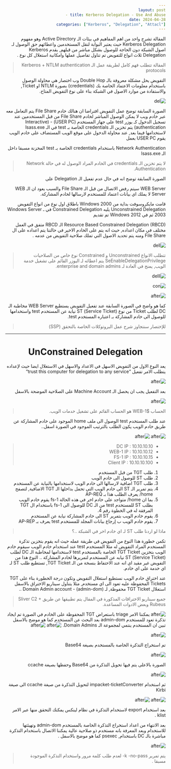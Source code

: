 ```yaml
---
layout: post
title: Kerberos Delegation - Use And Abuse -
date: 2024-04-28
categories: ["Kerberos", "Delegation", "Attacl"]
---
```

<style>*{direction: rtl}</style>
<!-- Text can be **bold**, _italic_, ~~strikethrough~~ or `keyword` -->

<!-- [Link to another page](./another-page.html). -->



المقالة تشرح واحد من اهم المفاهيم في بيئات الـ Active Directory وهو مفهوم Kerberos Delegation حيث يعتبر البوابة لنقل المستخدمين واعطائهم حق الوصول لـ اصول الشبكة دون الحاجة للوصول بشكل مباشر من قبلهم, يقدم Kerberos Delegation ثلاث انواع للتفويض تم تناول تفاصيل عملها وامكانية استغلال كل نوع .

> المقالة تتطلب فهم كامل لطريقة عمل الـ  Kerberos  + NTLM  authentication protocols

التفويض يحل مشكلة معروفة بالـ Double Hop وب اختصار هي محاولة الوصول باستخدام معلومات الاعتماد الخاصة بك (credentials) بصورة NTLM او Ticket, والاستفادة من موارد الاصول في الشبكة بناء على نوع التفويض المتاح. 

![del](../../img/posts/post_kerb-Del/del.png)

الصورة السابقة توضح عمل التفويض افتراضا ان هنالك خادم File Share يتم التعامل معه عبر خادم ويب لا يمكن الوصول المباشر لخادم File Share من قبل المستخدمين عند تسجيل الدخول كـ يوزر test على جهاز المستخدم (USER PC) -   (Interactive authentication) يتم تخزين الـ credentials الخاصة بـ test في الـ lsass.exe لاستخدامها فيما بعد, عند محاولة الدخول على موقع الويب المستضاف على خادم الويب يقوم USER PC بعمل

 Network Authentication باستخدام credentials الخاصة بـ test المخزنة مسبقا داخل الـ lsass.exe

> لا يتم تخزين الـ credentials في الخادم المراد الوصول له في حالة  Network Authentication.

الصورة السابقة توضح انه في حال عدم تفعيل الـ Delegation على

WEB Server سيتم رفض الاتصال من قبل الـ File Share والسبب يعود ان الـ WEB Server لا يملك اي بيانات اعتماد للمستخدم لارسالها لخادم المشاركة.

قامت مايكروسوفت بداية من Windows 2000 باطلاق اول نوع من انواع التفويض Unconstrained Delegation يليه Constrained Delegation في ـ Windows Server 2003 ثم في Windows 2012 تم تقديم 

Resource Based Constrained Delegation (RBCD) الـ RBCD متفق في العمل مختلف في مكان اعداده, حيث انه يتم على الخادم الاخير في حالتنا يتم اعداده على ال File Share ومنه يتم تحديد الاصول التي تملك صلاحية التفويض من عدمه . 

![dell](../../img/posts/post_kerb-Del/dell.png)
> تتطلب الانواع Unconstrained و Constrained نوع خاص من الصلاحيات SeEnableDelegationPrivilege يتم اعطائه لـ اليوزر القائم على تشغيل خدمة الويب,  يمنح في العادة لـ enterprise and domain admins.

![delll](../../img/posts/post_kerb-Del/delll.png)

![con](../../img/posts/post_kerb-Del/con-all-uncon.png)

![after](../../img/posts/post_kerb-Del/after-auth.png)

كما هو واضح في الصورة السابقة عند تفعيل التفويض يستطيع WEB Server مخاطبة الـ DC لطلب Ticket من نوع (Service Ticket) ST نيابة عن المستخدم test واستخدامها للوصول الى خادم المشاركة بـ اعتباره المستخدم test. 

>للإختصار سنتجاوز شرح عمل البروتوكلات الخاصة بالتحقق (SSP) 

---

<h1 style="text-align:center; direction:ltr;">
UnConstrained Delegation
</h1> 

يعد النوع الاول من التفويض الاسهل في الاعداد والاسهل في الاستغلال ايضا حيث لإعداده يتطلب الامر تفعيل
 “trust this computer for delegation to any service“ 


![after](../../img/posts/post_kerb-Del/uncon/uncon-sett.png)

بعد التفعيل يجب ان يحصل الـ Machine Account على الصلاحية الموضحة بالاسفل  

![after](../../img/posts/post_kerb-Del/uncon/uncon-powerviw.png)

> الحساب WEB-1$ هو الحساب القائم على تشغيل خدمات الويب.

عند طلب المستخدم test الوصول الى ملف home الموجود على خادم المشاركة عن طريق خادم الويب يكون الطلب بالترتيب الموجود في الصورة اسفل..

![after](../../img/posts/post_kerb-Del/uncon/wire-uncon.png)
![after](../../img/posts/post_kerb-Del/wire-ucnon1.png)

>- DC      IP : 10.10.10.10
>- WEB-1 IP : 10.10.10.12
>- FS-1    IP : 10.10.10.15
>- Client IP : 10.10.10.100

1.   طلب TGT من  قبل المستخدم 
1.  طلب ST للوصول الى خادم الويب 
1. طلب TGT اضافية لارسالها الى خادم الويب لاستخدامها بالنيابة عن المستخدم
1. يتم تمرير الـ ST الى خادم الويب التي تحمل بداخلها الـ TGT الاضافية, لتصفح home/ يعرف الطلب هذا بـ AP-REQ
1. بما ان home/ متواجد على خادم اخر في هذه الحالة fs-1 يقوم خادم الويب بطلب ST للمستخدم test من الـ DC للوصول الى fs-1 باستخدام ال TGT المرفقة له في الخطوة رقم 4.
1. يقوم خادم الويب بتمرير ST الى خادم المشاركة نيابة عن المستخدم 
1. يقوم خادم الويب ب إرجاع بيانات المجلد للمستخدم test  يعرف بـ AP-REP

>ماذا لو اردنا طلب ST  لـ اي خادم اخر في الشبكة ..؟

تكمن خطورة هذا النوع من التفويض في طريقة عمله حيث انه يقوم بتخزين تذكرة المستخدم المراد التفويض له مثلا المستخدم test عند استخدام خادم الويب سيقوم خادم الويب بتخزين TGT Ticket الخاصة بالمستخدم test لاستخدامها لمخاطبة الـ DC لطلب (Service Ticket) ST نيابه عن المستخدم  لتمريرها لخادم المشاركة .. النوع هذا من التفويض غير مقيد اي انه عند الاحتفاظ بنسخة من الـ TGT Ticket, تستطيع طلب ST لـ اي خدمة على اي خادم.

عند اختراق خادم الويب نستطيع استغلال التفويض وتكون درجة الخطورة بناء على
TGT Tickets المحفوظة عليه تعود الى اي مستخدم, مثلا يتناول سيناريو الاختراق بالاسفل استغلال TGT Ticket محفوظة,
لـ Domain Admin account - (admin-dom) ..
>جميع سيناريو الاختراقات المذكورة في المقال يتم تطبيقها عن طريق Sliver C2 + Rubeus وبعض الادوات المساعدة.


![after](../../img/posts/post_kerb-Del/uncon/sliver-uncon1.png)
يمكننا الامر triage باستعراض TGT المحفوظة على الخادم في الصورة تم ايجاد تذكرة تعود للمستخدم admin-dom بعد البحث عن المستخدم كما هو موضح بالاسفل تبين ان المستخدم ينتمي لمجموعة الـ Domain Admins.
![after](../../img/posts/post_kerb-Del/uncon/domain.png)
![after](../../img/posts/post_kerb-Del/uncon/sliver-uncon2.png)

![after](../../img/posts/post_kerb-Del/uncon/sliver-uncon2.png)

تم استخراج التذكرة الخاصة بالمستخدم بصيغة Base64

![after](../../img/posts/post_kerb-Del/uncon/uncon-to-chache.png)

الصورة بالاعلى يتم فيها تحويل التذكرة من Base64 وحفظها بصيغة ccache

![after](../../img/posts/post_kerb-Del/uncon/uncon-to-kirbi.png)

ثم استخدام impacket-ticketConverter  لتحويل التذكرة من صيغة ccache الى صيغة Kirbi 



![after](../../img/posts/post_kerb-Del/uncon/uncon-export-kirbi.png)
![after](../../img/posts/post_kerb-Del/uncon/uncon-klist.png)

بعد استخدام export لاستخدام التذكرة في نظام لينكس يمكنك التحقق منها عبر الامر klist .



بعد الانتهاء من اعداد استخراج التذكرة الخاصة بالمستخدم admin-dom وتهيئتها للاستخدام وبعد المعرفة بانه مستخدم ذو صلاحية عالية يمكننا الاتصال باستخدام التذكرة مباشرة بالـ DC باستخدام, psexec كما هو موضح بالاسفل . 



![after](../../img/posts/post_kerb-Del/uncon/uncon-psexec-dc01.png)
>يتم تمرير k -no-pass- لعدم طلب كلمة مرور واستخدام التذكرة الموجودة مسبقا .



